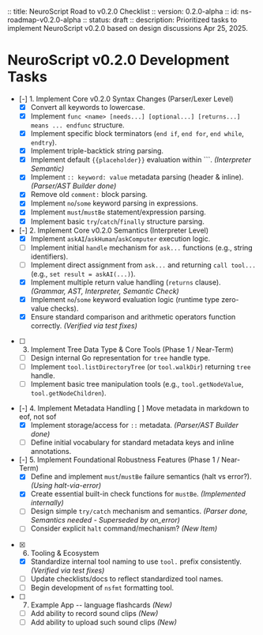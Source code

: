  :: title: NeuroScript Road to v0.2.0 Checklist
 :: version: 0.2.0-alpha
 :: id: ns-roadmap-v0.2.0-alpha
 :: status: draft
 :: description: Prioritized tasks to implement NeuroScript v0.2.0 based on design discussions Apr 25, 2025.

 # NeuroScript v0.2.0 Development Tasks

 - [-] 1. Implement Core v0.2.0 Syntax Changes (Parser/Lexer Level)
   - [x] Convert all keywords to lowercase.
   - [x] Implement `func <name> [needs...] [optional...] [returns...] means ... endfunc` structure.
   - [x] Implement specific block terminators (`end if`, `end for`, `end while`, `endtry`).
   - [x] Implement triple-backtick string parsing.
   - [x] Implement default `{{placeholder}}` evaluation within ```. *(Interpreter Semantic)*
   - [x] Implement `:: keyword: value` metadata parsing (header & inline). *(Parser/AST Builder done)*
   - [x] Remove old `comment:` block parsing.
   - [x] Implement `no`/`some` keyword parsing in expressions.
   - [x] Implement `must`/`mustBe` statement/expression parsing.
   - [x] Implement basic `try`/`catch`/`finally` structure parsing.
 - [-] 2. Implement Core v0.2.0 Semantics (Interpreter Level)
   - [x] Implement `askAI`/`askHuman`/`askComputer` execution logic.
   - [ ] Implement initial `handle` mechanism for `ask...` functions (e.g., string identifiers).
   - [ ] Implement direct assignment from `ask...` and returning `call tool...` (e.g., `set result = askAI(...)`).
   - [x] Implement multiple return value handling (`returns` clause). *(Grammar, AST, Interpreter, Semantic Check)*
   - [x] Implement `no`/`some` keyword evaluation logic (runtime type zero-value checks).
   - [x] Ensure standard comparison and arithmetic operators function correctly. *(Verified via test fixes)*
 - [ ] 3. Implement Tree Data Type & Core Tools (Phase 1 / Near-Term)
   - [ ] Design internal Go representation for `tree` handle type.
   - [ ] Implement `tool.listDirectoryTree` (or `tool.walkDir`) returning `tree` handle.
   - [ ] Implement basic tree manipulation tools (e.g., `tool.getNodeValue`, `tool.getNodeChildren`).
 - [-] 4. Implement Metadata Handling
     [ ] Move metadata in markdown to eof, not sof
   - [x] Implement storage/access for `::` metadata. *(Parser/AST Builder done)*
   - [ ] Define initial vocabulary for standard metadata keys and inline annotations.
 - [-] 5. Implement Foundational Robustness Features (Phase 1 / Near-Term)
   - [x] Define and implement `must`/`mustBe` failure semantics (halt vs error?). *(Using halt-via-error)*
   - [x] Create essential built-in check functions for `mustBe`. *(Implemented internally)*
   - [ ] Design simple `try/catch` mechanism and semantics. *(Parser done, Semantics needed - Superseded by on_error)*
   - [ ] Consider explicit `halt` command/mechanism? *(New Item)*
 - [x] 6. Tooling & Ecosystem
   - [x] Standardize internal tool naming to use `tool.` prefix consistently. *(Verified via test fixes)*
   - [ ] Update checklists/docs to reflect standardized tool names.
   - [ ] Begin development of `nsfmt` formatting tool.
 - [ ] 7. Example App -- language flashcards *(New)*
   - [ ] Add ability to record sound clips *(New)*
   - [ ] Add ability to upload such sound clips *(New)*